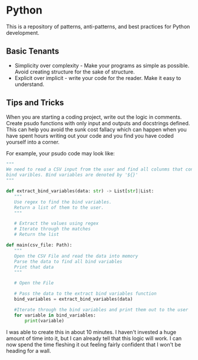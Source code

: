 # Python

This is a repository of patterns, anti-patterns, and best practices for Python development.

## Basic Tenants
 - Simplicity over complexity - Make your programs as simple as possible. Avoid creating structure for the sake of structure. 
 - Explicit over implicit - write your code for the reader. Make it easy to understand.


## Tips and Tricks
 When you are starting a coding project, write out the logic in comments. Create psudo functions with only input and outputs and docstrings defined. This can help you avoid the sunk cost fallacy which can happen when you have spent hours writing out your code and you find you have coded yourself into a corner.

 For example, your psudo code may look like:

 ```python
"""
We need to read a CSV input from the user and find all colunms that contain 
bind varibles. Bind variables are denoted by '${}'
"""

def extract_bind_variables(data: str) -> List[str]|List:
    """
    Use regex to find the bind variables.
    Return a list of them to the user.
    """

    # Extract the values using regex
    # Iterate through the matches
    # Return the list
 
def main(csv_file: Path):
    """
    Open the CSV File and read the data into memory
    Parse the data to find all bind variables
    Print that data
    """

    # Open the File

    # Pass the data to the extract bind variables function 
    bind_variables = extract_bind_variables(data)

    #Iterate through the bind variables and print them out to the user
    for variable in bind_variables:
        print(variable)

```

I was able to create this in about 10 minutes. I haven't invested a huge amount of time into it, but I can already tell that this logic will work. I can now spend the time fleshing it out feeling fairly confident that I won't be heading for a wall.

